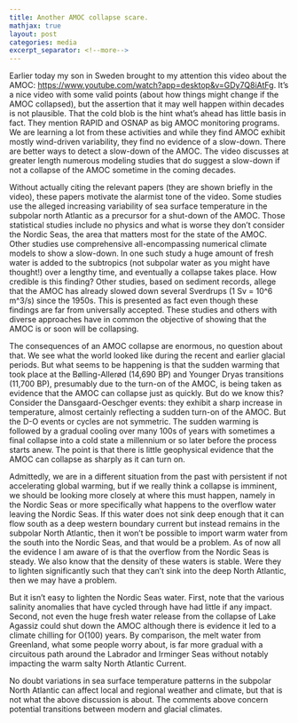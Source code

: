 ```yaml
---
title: Another AMOC collapse scare. 
mathjax: true
layout: post
categories: media
excerpt_separator: <!--more-->
---
```


Earlier today my son in Sweden brought to my attention this video about the AMOC: https://www.youtube.com/watch?app=desktop&v=GDy7Q8iAtFg. It’s a nice video with some valid points (about how things might change if the AMOC collapsed), but the assertion that it may well happen within decades is not plausible. That the cold blob is the hint what’s ahead has little basis in fact. They mention RAPID and OSNAP as big AMOC monitoring programs. We are learning a lot from these activities and while they find AMOC exhibit mostly wind-driven variability, they find no evidence of a slow-down. There are better ways to detect a slow-down of the AMOC.  The video discusses at greater length numerous modeling studies that do suggest a slow-down if not a collapse of the AMOC sometime in the coming decades. 
<!--more-->

Without actually citing the relevant papers (they are shown briefly in the video), these papers motivate the alarmist tone of the video. Some studies use the alleged increasing variability of sea surface temperature in the subpolar north Atlantic as a precursor for a shut-down of the AMOC. Those statistical studies include no physics and what is worse they don’t consider the Nordic Seas, the area that matters most for the state of the AMOC. Other studies use comprehensive all-encompassing numerical climate models to show a slow-down. In one such study a huge amount of fresh water is added to the subtropics (not subpolar water as you might have thought!) over a lengthy time, and eventually a collapse takes place. How credible is this finding? Other studies, based on sediment records, allege that the AMOC has already slowed down several Sverdrups (1 Sv = 10^6 m^3/s) since the 1950s. This is presented as fact even though these findings are far from universally accepted. These studies and others with diverse approaches have in common the objective of showing that the AMOC is or soon will be collapsing. 

The consequences of an AMOC collapse are enormous, no question about that. We see what the world looked like during the recent and earlier glacial periods. But what seems to be happening is that the sudden warming that took place at the Bølling-Allerød (14,690 BP) and Younger Dryas transitions (11,700 BP), presumably due to the turn-on of the AMOC, is being taken as evidence that the AMOC can collapse just as quickly. But do we know this? Consider the Dansgaard-Oeschger events: they exhibit a sharp increase in temperature, almost certainly reflecting a sudden turn-on of the AMOC. But the D-O events or cycles are not symmetric. The sudden warming is followed by a gradual cooling over many 100s of years with sometimes a final collapse into a cold state a millennium or so later before the process starts anew. The point is that there is little geophysical evidence that the AMOC can collapse as sharply as it can turn on. 

Admittedly, we are in a different situation from the past with persistent if not accelerating global warming, but if we really think a collapse is imminent, we should be looking more closely at where this must happen, namely in the Nordic Seas or more specifically what happens to the overflow water leaving the Nordic Seas. If this water does not sink deep enough that it can flow south as a deep western boundary current but instead remains in the subpolar North Atlantic, then it won’t be possible to import warm water from the south into the Nordic Seas, and that would be a problem. As of now all the evidence I am aware of is that the overflow from the Nordic Seas is steady. We also know that the density of these waters is stable. Were they to lighten significantly such that they can’t sink into the deep North Atlantic, then we may have a problem. 

But it isn’t easy to lighten the Nordic Seas water. First, note that the various salinity anomalies that have cycled through have had little if any impact. Second, not even the huge fresh water release from the collapse of Lake Agassiz could shut down the AMOC although there is evidence it led to a climate chilling for O(100) years. By comparison, the melt water from Greenland, what some people worry about, is far more gradual with a circuitous path around the Labrador and Irminger Seas without notably impacting the warm salty North Atlantic Current. 

No doubt variations in sea surface temperature patterns in the subpolar North Atlantic can affect local and regional weather and climate, but that is not what the above discussion is about. The comments above concern potential transitions between modern and glacial climates. 



